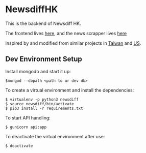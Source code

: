 NewsdiffHK
==========

This is the backend of Newsdiff HK.  

The frontend lives [here](https://github.com/code4hk/Newsdiff-Frontend), and the news scrapper lives [here](https://github.com/code4hk/hk-news-scrapper)

Inspired by and modified from similar projects in [Taiwan](https://github.com/ronnywang/newsdiff) and [US](https://github.com/ecprice/newsdiffs).

Dev Environment Setup
---------------------

Install mongodb and start it up:

    $mongod --dbpath <path to ur dev db>

To create a virtual environment and install the dependencies:

    $ virtualenv -p python3 newsdiff
    $ source newsdiff/bin/activate
    $ pip3 install -r requirements.txt
    
To start API handling:

	$ gunicorn api:app

To deactivate the virtual environment after use:

    $ deactivate
   
